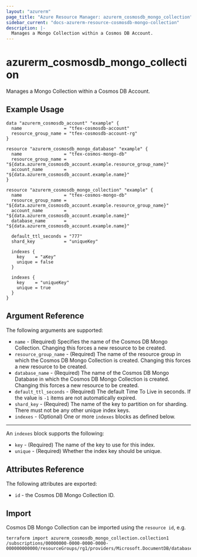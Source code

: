 ```yaml
---
layout: "azurerm"
page_title: "Azure Resource Manager: azurerm_cosmosdb_mongo_collection"
sidebar_current: "docs-azurerm-resource-cosmosdb-mongo-collection"
description: |-
  Manages a Mongo Collection within a Cosmos DB Account.
---
```


# azurerm_cosmosdb_mongo_collection

Manages a Mongo Collection within a Cosmos DB Account.

## Example Usage

```hcl
data "azurerm_cosmosdb_account" "example" {
  name                = "tfex-cosmosdb-account"
  resource_group_name = "tfex-cosmosdb-account-rg"
}

resource "azurerm_cosmosdb_mongo_database" "example" {
  name                = "tfex-cosmos-mongo-db"
  resource_group_name = "${data.azurerm_cosmosdb_account.example.resource_group_name}"
  account_name        = "${data.azurerm_cosmosdb_account.example.name}"
}

resource "azurerm_cosmosdb_mongo_collection" "example" {
  name                = "tfex-cosmos-mongo-db"
  resource_group_name = "${data.azurerm_cosmosdb_account.example.resource_group_name}"
  account_name        = "${data.azurerm_cosmosdb_account.example.name}"
  database_name       = "${data.azurerm_cosmosdb_account.example.name}"

  default_ttl_seconds = "777"
  shard_key           = "uniqueKey"

  indexes {
    key    = "aKey"
    unique = false
  }

  indexes {
    key    = "uniqueKey"
    unique = true
  }
}
```

## Argument Reference

The following arguments are supported:

* `name` - (Required) Specifies the name of the Cosmos DB Mongo Collection. Changing this forces a new resource to be created.
* `resource_group_name` - (Required) The name of the resource group in which the Cosmos DB Mongo Collection is created. Changing this forces a new resource to be created.
* `database_name` - (Required) The name of the Cosmos DB Mongo Database in which the Cosmos DB Mongo Collection is created. Changing this forces a new resource to be created.
* `default_ttl_seconds` - (Required) The default Time To Live in seconds. If the value is `-1` items are not automatically expired.
* `shard_key` - (Required) The name of the key to partition on for sharding. There must not be any other unique index keys. 
* `indexes` - (Optional) One or more `indexes` blocks as defined below.

---

An `indexes` block supports the following:

* `key` - (Required) The name of the key to use for this index.
* `unique` - (Required) Whether the index key should be unique.

## Attributes Reference

The following attributes are exported:

* `id` - the Cosmos DB Mongo Collection ID.

## Import

Cosmos DB Mongo Collection can be imported using the `resource id`, e.g.

```shell
terraform import azurerm_cosmosdb_mongo_collection.collection1 /subscriptions/00000000-0000-0000-0000-000000000000/resourceGroups/rg1/providers/Microsoft.DocumentDB/databaseAccounts/account1/apis/mongodb/databases/db1/collections/collection1
```
